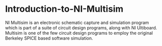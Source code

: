 # Introduction-to-NI-Multisim
NI Multisim is an electronic schematic capture and simulation program which is part of a suite of circuit design programs, along with NI Ultiboard. Multisim is one of the few circuit design programs to employ the original Berkeley SPICE based software simulation.
